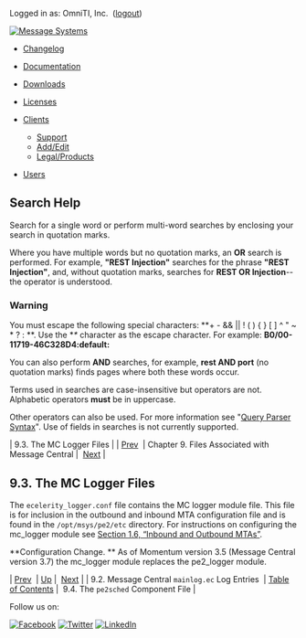 Logged in as: OmniTI, Inc.  ([logout](https://support.messagesystems.com/logout.php))

[![Message Systems](https://support.messagesystems.com/images/ms-white205.png)](https://support.messagesystems.com/start.php) 

*   [Changelog](https://support.messagesystems.com/start.php?show=changelog)
*   [Documentation](https://support.messagesystems.com/docs/)
*   [Downloads](https://support.messagesystems.com/start.php)

*   [Licenses](https://support.messagesystems.com/license_summary.php)
*   <a href="">Clients</a>
    *   [Support](https://support.messagesystems.com/cs.php)
    *   [Add/Edit](https://support.messagesystems.com/edit_client.php)
    *   [Legal/Products](https://support.messagesystems.com/edit_products.php)
*   [Users](https://support.messagesystems.com/edit_customer.php)

## Search Help

Search for a single word or perform multi-word searches by enclosing your search in quotation marks.

Where you have multiple words but no quotation marks, an **OR** search is performed. For example, **"REST Injection"** searches for the phrase **"REST Injection"**, and, without quotation marks, searches for **REST OR Injection**--the operator is understood.

### Warning

You must escape the following special characters: **+ - && || ! ( ) { } [ ] ^ " ~ * ? : \**. Use the **\** character as the escape character. For example: **B0/00-11719-46C328D4\:default\:**

You can also perform **AND** searches, for example, **rest AND port** (no quotation marks) finds pages where both these words occur.

Terms used in searches are case-insensitive but operators are not. Alphabetic operators **must** be in uppercase.

Other operators can also be used. For more information see "[Query Parser Syntax](https://lucene.apache.org/core/old_versioned_docs/versions/3_0_0/queryparsersyntax.html)". Use of fields in searches is not currently supported.

| 9.3. The MC Logger Files |
| [Prev](mc-logs-mainlog.php)  | Chapter 9. Files Associated with Message Central |  [Next](mc-logs-mcsched.php) |

## 9.3. The MC Logger Files

The `ecelerity_logger.conf` file contains the MC logger module file. This file is for inclusion in the outbound and inbound MTA configuration file and is found in the `/opt/msys/pe2/etc` directory. For instructions on configuring the mc_logger module see [Section 1.6, “Inbound and Outbound MTAs”](mc-mtas.php "1.6. Inbound and Outbound MTAs").

**Configuration Change. ** As of Momentum version 3.5 (Message Central version 3.7) the mc_logger module replaces the pe2_logger module.

| [Prev](mc-logs-mainlog.php)  | [Up](mc-logs-files.php) |  [Next](mc-logs-mcsched.php) |
| 9.2. Message Central `mainlog.ec` Log Entries  | [Table of Contents](index.php) |  9.4. The `pe2sched` Component File |

Follow us on:

[![Facebook](https://support.messagesystems.com/images/icon-facebook.png)](http://www.facebook.com/messagesystems) [![Twitter](https://support.messagesystems.com/images/icon-twitter.png)](http://twitter.com/#!/MessageSystems) [![LinkedIn](https://support.messagesystems.com/images/icon-linkedin.png)](http://www.linkedin.com/company/message-systems)